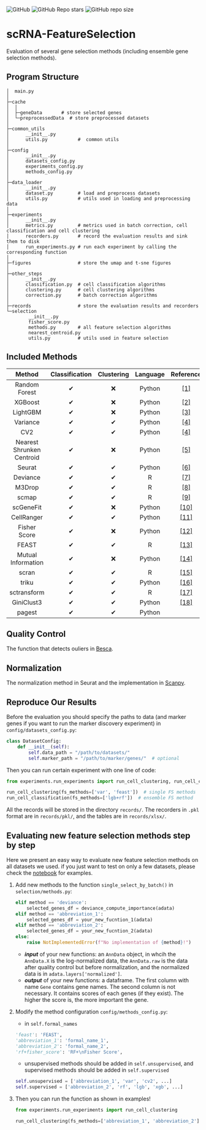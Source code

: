 ![GitHub](https://img.shields.io/github/license/ToryDeng/scRNA-FeatureSelection)
![GitHub Repo stars](https://img.shields.io/github/stars/ToryDeng/scRNA-FeatureSelection)
![GitHub repo size](https://img.shields.io/github/repo-size/ToryDeng/scRNA-FeatureSelection)
# scRNA-FeatureSelection
Evaluation of several gene selection methods (including ensemble gene selection methods).

## Program Structure
```
│  main.py
│          
├─cache
│  │  
│  ├─geneData       # store selected genes
│  └─preprocessedData  # store preprocessed datasets
│                   
├─common_utils
│      __init__.py
│      utils.py           #  common utils
│ 
├─config
│      __init__.py                  
│      datasets_config.py   
│      experiments_config.py 
│      methods_config.py
│      
├─data_loader
│      __init__.py
│      dataset.py         # load and preprocess datasets
│      utils.py           # utils used in loading and preprocessing data
│      
├─experiments
│      __init__.py
│      metrics.py         # metrics used in batch correction, cell classification and cell clustering
│      recorders.py       # record the evaluation results and sink them to disk
│      run_experiments.py # run each experiment by calling the corresponding function
│      
├─figures                 # store the umap and t-sne figures
│      
├─other_steps
│      __init__.py
│      classification.py  # cell classification algorithms
│      clustering.py      # cell clustering algorithms
│      correction.py      # batch correction algorithms
│      
├─records                 # store the evaluation results and recorders
└─selection
        __init__.py
        fisher_score.py
        methods.py        # all feature selection algorithms
        nearest_centroid.py
        utils.py          # utils used in feature selection
```

## Included Methods
| Method | Classification  | Clustering |  Language  |  Reference |
| :----: | :-------------: | :--------: | :--------: | :--------: |
| Random Forest | ✔ | ❌ | Python | [[1]](https://doi.org/10.1186/1471-2105-7-3) |
| XGBoost     | ✔ | ❌ | Python | [[2]](https://doi.org/10.1145/2939672.2939785) |
| LightGBM    | ✔ | ❌ | Python | [[3]](https://papers.nips.cc/paper/2017/hash/6449f44a102fde848669bdd9eb6b76fa-Abstract.html) |
| Variance    | ✔ | ✔ | Python | [[4]](https://doi.org/10.1038/s41586-020-2649-2) |
| CV2         | ✔ | ✔ | Python | [[4]](https://doi.org/10.1038/s41586-020-2649-2) |
| Nearest Shrunken Centroid | ✔ | ❌ | Python | [[5]](http://citeseerx.ist.psu.edu/viewdoc/download?doi=10.1.1.565.4073&rep=rep1&type=pdf) |
| Seurat       | ✔ | ✔ | Python | [[6]](https://doi.org/10.1016/j.cell.2019.05.031) |
| Deviance     | ✔ | ✔ | R | [[7]](https://doi.org/10.1186/s13059-019-1861-6) |
| M3Drop       | ✔ | ✔ | R | [[8]](https://doi.org/10.1093/bioinformatics/bty1044) |
| scmap        | ✔ | ✔ | R | [[9]](https://doi.org/10.1038/nmeth.4644) |
| scGeneFit    | ✔ | ❌ | Python | [[10]](https://doi.org/10.1038/s41467-021-21453-4) |
| CellRanger   | ✔ | ✔ |  Python | [[11]](https://doi.org/10.1038/ncomms14049) |
| Fisher Score | ✔ | ❌ | Python | [[12]](http://dx.doi.org/10.4238/gmr.15028798) |
| FEAST        | ✔ | ✔ |  R     |  [[13]](https://doi.org/10.1093/bib/bbab034) |
| Mutual Information| ✔ | ❌ | Python  | [[14]](https://doi.org/10.1016/j.neucom.2008.04.005) |
| scran        | ✔ | ✔ |  R     | [[15]](https://doi.org/10.1186/s13059-016-0947-7) |
| triku        | ✔ | ✔ | Python | [[16]](https://doi.org/10.1093/gigascience/giac017) |
| sctransform  | ✔ | ✔ |    R   | [[17]](https://doi.org/10.1186/s13059-021-02584-9) |
| GiniClust3   | ✔ | ✔ | Python |  [[18]](https://doi.org/10.1186/s12859-020-3482-1) |
| pagest       | ✔ | ✔ | Python |     |

## Quality Control
The function that detects ouliers in [Besca](https://bedapub.github.io/besca/preprocessing/besca.pp.valOutlier.html).

## Normalization
The normalization method in Seurat and the implementation in [Scanpy](https://scanpy.readthedocs.io/en/latest/generated/scanpy.pp.recipe_seurat.html).

## Reproduce Our Results
Before the evaluation you should specify the paths to data (and marker genes if you want to run the marker discovery experiment) in `config/datasets_config.py`:
```python
class DatasetConfig:
    def __init__(self):
        self.data_path = "/path/to/datasets/"
        self.marker_path = "/path/to/marker/genes/"  # optional
```
Then you can run certain experiment with one line of code:
```python
from experiments.run_experiments import run_cell_clustering, run_cell_classification

run_cell_clustering(fs_methods=['var', 'feast'])  # single FS methods
run_cell_classification(fs_methods=['lgb+rf'])  # ensemble FS method
```
All the records will be stored in the directory `records/`. The recorders in `.pkl` format are in `records/pkl/`, and the tables are in `records/xlsx/`.

## Evaluating new feature selection methods step by step
Here we present an easy way to evaluate new feature selection methods on all datasets we used. if you just
want to test on only a few datasets, please check the [notebook](https://github.com/ToryDeng/scRNA-FeatureSelection/blob/main/feature_selection.ipynb) for examples.
1. Add new methods to the function `single_select_by_batch()` in `selection/methods.py`:
   ```python
   elif method == 'deviance':
       selected_genes_df = deviance_compute_importance(adata)
   elif method == 'abbreviation_1':
       selected_genes_df = your_new_fucntion_1(adata)
   elif method == 'abbreviation_2':
       selected_genes_df = your_new_fucntion_2(adata)
   else:
       raise NotImplementedError(f"No implementation of {method}!")
   ```
    - ***input*** of your new functions: an `AnnData` object, in whcih the `AnnData.X` is the log-normalized data, 
    the `AnnData.raw` is the  data after quality control but before normalization, and the normalized data is in `adata.layers['normalized']`.
    - ***output*** of your new functions: a dataframe. The first column with name `Gene` contains gene names. The second column
    is not necessary. It contains scores of each genes (if they exist). The higher the score is, the more important the gene.
    
2. Modify the method configuration `config/methods_config.py`:
    - in `self.formal_names`
    ```python
    'feast': 'FEAST',
    'abbreviation_1': 'formal_name_1',
    'abbreviation_2': 'formal_name_2',
    'rf+fisher_score': 'RF+\nFisher Score',
    ```
    - unsupervised methods should be added in `self.unsupervised`, and supervised methods should be added in `self.supervised`
    ```python
    self.unsupervised = ['abbreviation_1', 'var', 'cv2', ...]
    self.supervised = ['abbreviation_2', 'rf', 'lgb', 'xgb', ...]
    ```
3. Then you can run the function as shown in examples!
    ```python
    from experiments.run_experiments import run_cell_clustering

    run_cell_clustering(fs_methods=['abbreviation_1', 'abbreviation_2'])
    ```
   


